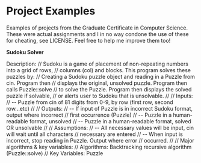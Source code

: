 # Project Examples
Examples of projects from the Graduate Certificate in Computer Science. 
These were actual assignments and I in no way condone the use of these 
for cheating, see LICENSE. Feel free to help me improve them too!

**Sudoku Solver**

 Description:
// Sudoku is a game of placement of non-repeating numbers into a grid of rows,
// columns (col) and blocks. This program solves these puzzles by:
// Creating a Sudoku puzzle object and reading in a Puzzle from cin. Program then
// displays the original, unsolved puzzle. Program then calls Puzzle::solve
// to solve the Puzzle. Program then displays the solved puzzle if solvable,
// or alerts user to Sudoku that is unsolvable.
// 
// Inputs: 
// -- Puzzle from cin of 81 digits from 0-9, by row (first row, second row...etc)
//
// Outputs:
// -- If input of Puzzle is in incorrect Sudoku format, output where incorrect
//    first occurrence (Puzzle)
// -- Puzzle in a human-readable format, unsolved
// -- Puzzle in a human-readable format, solved OR unsolvable
//
// Assumptions:
// -- All necessary values will be input, cin will wait until all characters
//    necessary are entered
// -- When input is incorrect, stop reading in Puzzle. Output where error 
//    occurred.
//
// Major algorithms & key variables:
// Algorithms: Backtracking recursive algorithm (Puzzle::solve)
// Key Variables: Puzzle
